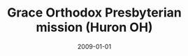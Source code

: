 ---
date: &id001 2009-01-01
end_date: null
location:
  address: 1023 S. Main Street
  city: Huron
  state: OH
minister: []
ministers: []
name: Grace Orthodox Presbyterian mission
names: null
origination_date: *id001
raw_data: "OH\nHuron\nGrace Orthodox Presbyterian mission (2009\u2013 )\n1023 S. Main\
  \ StreetOH"
received_from: null
states:
- OH
status:
  active: true
  end_date: null
  reason: null
  received_from: null
  withdrawal_to: null
title: Grace Orthodox Presbyterian mission (Huron OH)
year_established:
- 2009

---